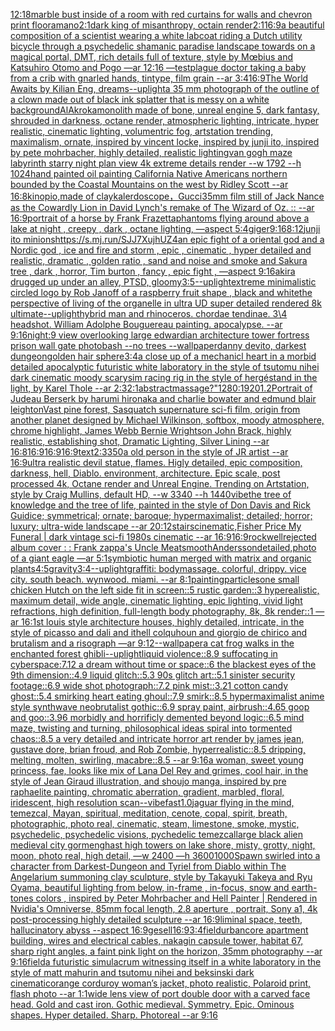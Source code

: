 [12:18](https://www.ebank.nz/aiartgenerator?category=12%3A18)[marble bust inside of a room with red curtains for walls and chevron print floor](https://www.ebank.nz/aiartgenerator?category=marble%2520bust%2520inside%2520of%2520a%2520room%2520with%2520red%2520curtains%2520for%2520walls%2520and%2520chevron%2520print%2520floor)[amano](https://www.ebank.nz/aiartgenerator?category=amano)[2:1](https://www.ebank.nz/aiartgenerator?category=2%3A1)[dark king of misanthropy, octain render](https://www.ebank.nz/aiartgenerator?category=dark%2520king%2520of%2520misanthropy%2C%2520octain%2520render)[2:1](https://www.ebank.nz/aiartgenerator?category=2%3A1)[16:9](https://www.ebank.nz/aiartgenerator?category=16%3A9)[a beautiful composition of a scientist wearing a white labcoat riding a Dutch utility bicycle through a psychedelic shamanic paradise landscape towards on a magical portal, DMT,  rich details full of texture, style by Mœbius and Katsuhiro Otomo and Pogo —ar 12:16 —test](https://www.ebank.nz/aiartgenerator?category=a%2520beautiful%2520composition%2520of%2520a%2520scientist%2520wearing%2520a%2520white%2520labcoat%2520riding%2520a%2520Dutch%2520utility%2520bicycle%2520through%2520a%2520psychedelic%2520shamanic%2520paradise%2520landscape%2520towards%2520on%2520a%2520magical%2520portal%2C%2520DMT%2C%2520%2520rich%2520details%2520full%2520of%2520texture%2C%2520style%2520by%2520M%C5%93bius%2520and%2520Katsuhiro%2520Otomo%2520and%2520Pogo%2520%E2%80%94ar%252012%3A16%2520%E2%80%94test)[plague doctor taking a baby from a crib with gnarled hands, tintype, film grain --ar 3:4](https://www.ebank.nz/aiartgenerator?category=plague%2520doctor%2520taking%2520a%2520baby%2520from%2520a%2520crib%2520with%2520gnarled%2520hands%2C%2520tintype%2C%2520film%2520grain%2520--ar%25203%3A4)[16:9](https://www.ebank.nz/aiartgenerator?category=16%3A9)[The World Awaits by Kilian Eng, dreams](https://www.ebank.nz/aiartgenerator?category=The%2520World%2520Awaits%2520by%2520Kilian%2520Eng%2C%2520dreams)[--uplight](https://www.ebank.nz/aiartgenerator?category=--uplight)[a 35 mm photograph of the outline of a clown made out of black ink splatter that is messy on a white background](https://www.ebank.nz/aiartgenerator?category=a%252035%2520mm%2520photograph%2520of%2520the%2520outline%2520of%2520a%2520clown%2520made%2520out%2520of%2520black%2520ink%2520splatter%2520that%2520is%2520messy%2520on%2520a%2520white%2520background)[AlAkroka](https://www.ebank.nz/aiartgenerator?category=AlAkroka)[monolith made of bone, unreal engine 5, dark fantasy, shrouded in darkness, octane render, atmospheric lighting, intricate, hyper realistic, cinematic lighting, volumentric fog, artstation trending, maximalism, ornate, inspired by vincent locke, inspired by junji ito, inspired by pete mohrbacher, highly detailed, realistic lighting](https://www.ebank.nz/aiartgenerator?category=monolith%2520made%2520of%2520bone%2C%2520unreal%2520engine%25205%2C%2520dark%2520fantasy%2C%2520shrouded%2520in%2520darkness%2C%2520octane%2520render%2C%2520atmospheric%2520lighting%2C%2520intricate%2C%2520hyper%2520realistic%2C%2520cinematic%2520lighting%2C%2520volumentric%2520fog%2C%2520artstation%2520trending%2C%2520maximalism%2C%2520ornate%2C%2520inspired%2520by%2520vincent%2520locke%2C%2520inspired%2520by%2520junji%2520ito%2C%2520inspired%2520by%2520pete%2520mohrbacher%2C%2520highly%2520detailed%2C%2520realistic%2520lighting)[van gogh maze labyrinth starry night plan view 4k extreme details render  --w 1792 --h 1024](https://www.ebank.nz/aiartgenerator?category=van%2520gogh%2520maze%2520labyrinth%2520starry%2520night%2520plan%2520view%25204k%2520extreme%2520details%2520render%2520%2520--w%25201792%2520--h%25201024)[hand painted oil painting California Native Americans northern bounded by the Coastal Mountains on the west by Ridley Scott --ar 16:8](https://www.ebank.nz/aiartgenerator?category=hand%2520painted%2520oil%2520painting%2520California%2520Native%2520Americans%2520northern%2520bounded%2520by%2520the%2520Coastal%2520Mountains%2520on%2520the%2520west%2520by%2520Ridley%2520Scott%2520--ar%252016%3A8)[kinopio,made of clay](https://www.ebank.nz/aiartgenerator?category=kinopio%2Cmade%2520of%2520clay)[kalerdoscope，Gucci](https://www.ebank.nz/aiartgenerator?category=kalerdoscope%EF%BC%8CGucci)[35mm film still of Jack Nance as the Cowardly Lion in David Lynch's remake of The Wizard of Oz. :: --ar 16:9](https://www.ebank.nz/aiartgenerator?category=35mm%2520film%2520still%2520of%2520Jack%2520Nance%2520as%2520the%2520Cowardly%2520Lion%2520in%2520David%2520Lynch%27s%2520remake%2520of%2520The%2520Wizard%2520of%2520Oz.%2520%3A%3A%2520--ar%252016%3A9)[portrait of a horse by Frank Frazetta](https://www.ebank.nz/aiartgenerator?category=portrait%2520of%2520a%2520horse%2520by%2520Frank%2520Frazetta)[phantoms flying around above a lake at night , creepy , dark , octane lighting, —aspect 5:4](https://www.ebank.nz/aiartgenerator?category=phantoms%2520flying%2520around%2520above%2520a%2520lake%2520at%2520night%2520%2C%2520creepy%2520%2C%2520dark%2520%2C%2520octane%2520lighting%2C%2520%E2%80%94aspect%25205%3A4)[giger](https://www.ebank.nz/aiartgenerator?category=giger)[9:16](https://www.ebank.nz/aiartgenerator?category=9%3A16)[8:12](https://www.ebank.nz/aiartgenerator?category=8%3A12)[junji ito minions](https://www.ebank.nz/aiartgenerator?category=junji%2520ito%2520minions)[<https://s.mj.run/SJJ7XujhUZ4>](https://www.ebank.nz/aiartgenerator?category=%3Chttps%3A//s.mj.run/SJJ7XujhUZ4%3E)[an epic fight of a oriental god and a Nordic god , ice and fire and storm , epic , cinematic , hyper detailed and realistic, dramatic , golden ratio , sand and noise and smoke and Sakura tree , dark , horror, Tim burton , fancy , epic fight , —aspect 9:16](https://www.ebank.nz/aiartgenerator?category=an%2520epic%2520fight%2520of%2520a%2520oriental%2520god%2520and%2520a%2520Nordic%2520god%2520%2C%2520ice%2520and%2520fire%2520and%2520storm%2520%2C%2520epic%2520%2C%2520cinematic%2520%2C%2520hyper%2520detailed%2520and%2520realistic%2C%2520dramatic%2520%2C%2520golden%2520ratio%2520%2C%2520sand%2520and%2520noise%2520and%2520smoke%2520and%2520Sakura%2520tree%2520%2C%2520dark%2520%2C%2520horror%2C%2520Tim%2520burton%2520%2C%2520fancy%2520%2C%2520epic%2520fight%2520%2C%2520%E2%80%94aspect%25209%3A16)[akira drugged up under an alley, PTSD, gloomy](https://www.ebank.nz/aiartgenerator?category=akira%2520drugged%2520up%2520under%2520an%2520alley%2C%2520PTSD%2C%2520gloomy)[3:5](https://www.ebank.nz/aiartgenerator?category=3%3A5)[--uplight](https://www.ebank.nz/aiartgenerator?category=--uplight)[extreme minimalistic circled logo by Rob Janoff of a raspberry fruit shape  , black and white](https://www.ebank.nz/aiartgenerator?category=extreme%2520minimalistic%2520circled%2520logo%2520by%2520Rob%2520Janoff%2520of%2520a%2520raspberry%2520fruit%2520shape%2520%2520%2C%2520black%2520and%2520white)[the perspective of living of the organelle in ultra UD super detailed rendered 8k ultimate](https://www.ebank.nz/aiartgenerator?category=the%2520perspective%2520of%2520living%2520of%2520the%2520organelle%2520in%2520ultra%2520UD%2520super%2520detailed%2520rendered%25208k%2520ultimate)[--uplight](https://www.ebank.nz/aiartgenerator?category=--uplight)[hybrid man and rhinoceros. chordae tendinae. 3\4 headshot. William Adolphe Bouguereau painting. apocalypse. --ar 9:16](https://www.ebank.nz/aiartgenerator?category=hybrid%2520man%2520and%2520rhinoceros.%2520chordae%2520tendinae.%25203%5C4%2520headshot.%2520William%2520Adolphe%2520Bouguereau%2520painting.%2520apocalypse.%2520--ar%25209%3A16)[night:9 view overlooking large edwardian architecture tower fortress prison wall gate photobash --no trees --wallpaper](https://www.ebank.nz/aiartgenerator?category=night%3A9%2520view%2520overlooking%2520large%2520edwardian%2520architecture%2520tower%2520fortress%2520prison%2520wall%2520gate%2520photobash%2520--no%2520trees%2520--wallpaper)[danny devito, darkest dungeon](https://www.ebank.nz/aiartgenerator?category=danny%2520devito%2C%2520darkest%2520dungeon)[golden hair sphere](https://www.ebank.nz/aiartgenerator?category=golden%2520hair%2520sphere)[3:4](https://www.ebank.nz/aiartgenerator?category=3%3A4)[a close up of a mechanicl heart in a morbid detailed apocalyptic futuristic white laboratory in the style of tsutomu nihei dark cinematic moody scary](https://www.ebank.nz/aiartgenerator?category=a%2520close%2520up%2520of%2520a%2520mechanicl%2520heart%2520in%2520a%2520morbid%2520detailed%2520apocalyptic%2520futuristic%2520white%2520laboratory%2520in%2520the%2520style%2520of%2520tsutomu%2520nihei%2520dark%2520cinematic%2520moody%2520scary)[sim racing rig in the style of hergé](https://www.ebank.nz/aiartgenerator?category=sim%2520racing%2520rig%2520in%2520the%2520style%2520of%2520herg%C3%A9)[stand in the light, by Karel Thole --ar 2:3](https://www.ebank.nz/aiartgenerator?category=stand%2520in%2520the%2520light%2C%2520by%2520Karel%2520Thole%2520--ar%25202%3A3)[2:1](https://www.ebank.nz/aiartgenerator?category=2%3A1)[abstract](https://www.ebank.nz/aiartgenerator?category=abstract)[massage?"](https://www.ebank.nz/aiartgenerator?category=massage%3F%22)[1280:1920](https://www.ebank.nz/aiartgenerator?category=1280%3A1920)[1.2](https://www.ebank.nz/aiartgenerator?category=1.2)[Portrait of Judeau Berserk by harumi hironaka and charlie bowater and edmund blair leighton](https://www.ebank.nz/aiartgenerator?category=Portrait%2520of%2520Judeau%2520Berserk%2520by%2520harumi%2520hironaka%2520and%2520charlie%2520bowater%2520and%2520edmund%2520blair%2520leighton)[Vast pine forest, Sasquatch supernature sci-fi film, origin from another planet designed by Michael Wilkinson, softbox, moody atmosphere, chrome highlight, James Webb Bernie Wrightson	John Brack, highly realistic, establishing shot, Dramatic Lighting, Silver Lining --ar 16:8](https://www.ebank.nz/aiartgenerator?category=Vast%2520pine%2520forest%2C%2520Sasquatch%2520supernature%2520sci-fi%2520film%2C%2520origin%2520from%2520another%2520planet%2520designed%2520by%2520Michael%2520Wilkinson%2C%2520softbox%2C%2520moody%2520atmosphere%2C%2520chrome%2520highlight%2C%2520James%2520Webb%2520Bernie%2520Wrightson%09John%2520Brack%2C%2520highly%2520realistic%2C%2520establishing%2520shot%2C%2520Dramatic%2520Lighting%2C%2520Silver%2520Lining%2520--ar%252016%3A8)[16:9](https://www.ebank.nz/aiartgenerator?category=16%3A9)[16:9](https://www.ebank.nz/aiartgenerator?category=16%3A9)[16:9](https://www.ebank.nz/aiartgenerator?category=16%3A9)[text](https://www.ebank.nz/aiartgenerator?category=text)[2:3](https://www.ebank.nz/aiartgenerator?category=2%3A3)[350](https://www.ebank.nz/aiartgenerator?category=350)[a old person in the style of JR artist --ar 16:9](https://www.ebank.nz/aiartgenerator?category=a%2520old%2520person%2520in%2520the%2520style%2520of%2520JR%2520artist%2520--ar%252016%3A9)[ultra realistic devil statue, flames. Higly detailed, epic composition, darkness, hell, Diablo. environment, architecture. Epic scale, post processed 4k, Octane render and Unreal Engine. Trending on Artstation, style by Craig Mullins, default HD, --w 3340 --h 1440](https://www.ebank.nz/aiartgenerator?category=ultra%2520realistic%2520devil%2520statue%2C%2520flames.%2520Higly%2520detailed%2C%2520epic%2520composition%2C%2520darkness%2C%2520hell%2C%2520Diablo.%2520environment%2C%2520architecture.%2520Epic%2520scale%2C%2520post%2520processed%25204k%2C%2520Octane%2520render%2520and%2520Unreal%2520Engine.%2520Trending%2520on%2520Artstation%2C%2520style%2520by%2520Craig%2520Mullins%2C%2520default%2520HD%2C%2520--w%25203340%2520--h%25201440)[vibe](https://www.ebank.nz/aiartgenerator?category=vibe)[the tree of knowledge and the tree of life, painted in the style of Don Davis and Rick Guidice; symmetrical; ornate; baroque; hypermaximalist; detailed; horror; luxury; ultra-wide landscape --ar 20:12](https://www.ebank.nz/aiartgenerator?category=the%2520tree%2520of%2520knowledge%2520and%2520the%2520tree%2520of%2520life%2C%2520painted%2520in%2520the%2520style%2520of%2520Don%2520Davis%2520and%2520Rick%2520Guidice%3B%2520symmetrical%3B%2520ornate%3B%2520baroque%3B%2520hypermaximalist%3B%2520detailed%3B%2520horror%3B%2520luxury%3B%2520ultra-wide%2520landscape%2520--ar%252020%3A12)[stairs](https://www.ebank.nz/aiartgenerator?category=stairs)[cinematic,](https://www.ebank.nz/aiartgenerator?category=cinematic%2C)[Fisher Price My Funeral | dark vintage sci-fi 1980s cinematic --ar 16:9](https://www.ebank.nz/aiartgenerator?category=Fisher%2520Price%2520My%2520Funeral%2520%7C%2520dark%2520vintage%2520sci-fi%25201980s%2520cinematic%2520--ar%252016%3A9)[16:9](https://www.ebank.nz/aiartgenerator?category=16%3A9)[rockwell](https://www.ebank.nz/aiartgenerator?category=rockwell)[rejected album cover : : Frank zappa's Uncle Meat](https://www.ebank.nz/aiartgenerator?category=rejected%2520album%2520cover%2520%3A%2520%3A%2520Frank%2520zappa%27s%2520Uncle%2520Meat)[smooth](https://www.ebank.nz/aiartgenerator?category=smooth)[Andersson](https://www.ebank.nz/aiartgenerator?category=Andersson)[detailed,](https://www.ebank.nz/aiartgenerator?category=detailed%2C)[photo of a giant eagle —ar 5:1](https://www.ebank.nz/aiartgenerator?category=photo%2520of%2520a%2520giant%2520eagle%2520%E2%80%94ar%25205%3A1)[symbiotic human merged with matrix and organic plants](https://www.ebank.nz/aiartgenerator?category=symbiotic%2520human%2520merged%2520with%2520matrix%2520and%2520organic%2520plants)[4:5](https://www.ebank.nz/aiartgenerator?category=4%3A5)[gravity](https://www.ebank.nz/aiartgenerator?category=gravity)[3:4](https://www.ebank.nz/aiartgenerator?category=3%3A4)[--uplight](https://www.ebank.nz/aiartgenerator?category=--uplight)[graffiti: bodymassage. colorful, drippy. vice city. south beach. wynwood. miami. --ar 8:1](https://www.ebank.nz/aiartgenerator?category=graffiti%3A%2520bodymassage.%2520colorful%2C%2520drippy.%2520vice%2520city.%2520south%2520beach.%2520wynwood.%2520miami.%2520--ar%25208%3A1)[painting](https://www.ebank.nz/aiartgenerator?category=painting)[particles](https://www.ebank.nz/aiartgenerator?category=particles)[one small chicken Hutch on the left side fit in screen::5 rustic garden::3 hyperealistic, maximum detail, wide angle, cinematic lighting, epic lighting, vivid light refractions, high definition, full-length body photography, 8k, 8k render::1 —ar 16:1](https://www.ebank.nz/aiartgenerator?category=one%2520small%2520chicken%2520Hutch%2520on%2520the%2520left%2520side%2520fit%2520in%2520screen%3A%3A5%2520rustic%2520garden%3A%3A3%2520hyperealistic%2C%2520maximum%2520detail%2C%2520wide%2520angle%2C%2520cinematic%2520lighting%2C%2520epic%2520lighting%2C%2520vivid%2520light%2520refractions%2C%2520high%2520definition%2C%2520full-length%2520body%2520photography%2C%25208k%2C%25208k%2520render%3A%3A1%2520%E2%80%94ar%252016%3A1)[st louis style architecture houses, highly detailed, intricate, in the style of picasso and dali and ithell colquhoun and giorgio de chirico and brutalism and a risograph —ar 9:12](https://www.ebank.nz/aiartgenerator?category=st%2520louis%2520style%2520architecture%2520houses%2C%2520highly%2520detailed%2C%2520intricate%2C%2520in%2520the%2520style%2520of%2520picasso%2520and%2520dali%2520and%2520ithell%2520colquhoun%2520and%2520giorgio%2520de%2520chirico%2520and%2520brutalism%2520and%2520a%2520risograph%2520%E2%80%94ar%25209%3A12)[--wallpaper](https://www.ebank.nz/aiartgenerator?category=--wallpaper)[a cat frog walks in the enchanted forest ghibli](https://www.ebank.nz/aiartgenerator?category=a%2520cat%2520frog%2520walks%2520in%2520the%2520enchanted%2520forest%2520ghibli)[--uplight](https://www.ebank.nz/aiartgenerator?category=--uplight)[liquid violence::8.9 suffocating in cyberspace:7.12 a dream without time or space::6 the blackest eyes of the 9th dimension::4.9 liquid glitch::5.3 90s glitch art::5.1 sinister security footage::6.9 wide shot photograph::7.2 pink mist::3.21 cotton candy ghost::5.4 smirking heart eating ghoul::7.9 smirk::8.5 hypermaximalist anime style synthwave neobrutalist gothic::6.9 spray paint, airbrush::4.65 goop and goo::3.96 morbidly and horrificly demented beyond logic::6.5 mind maze, twisting and turning, philosophical ideas spiral into tormented chaos::8.5 a very detailed and intricate horror art render by james jean, gustave dore, brian froud, and Rob Zombie, hyperrealistic::8.5 dripping, melting, molten, swirling, macabre::8.5 --ar 9:16](https://www.ebank.nz/aiartgenerator?category=liquid%2520violence%3A%3A8.9%2520suffocating%2520in%2520cyberspace%3A7.12%2520a%2520dream%2520without%2520time%2520or%2520space%3A%3A6%2520the%2520blackest%2520eyes%2520of%2520the%25209th%2520dimension%3A%3A4.9%2520liquid%2520glitch%3A%3A5.3%252090s%2520glitch%2520art%3A%3A5.1%2520sinister%2520security%2520footage%3A%3A6.9%2520wide%2520shot%2520photograph%3A%3A7.2%2520pink%2520mist%3A%3A3.21%2520cotton%2520candy%2520ghost%3A%3A5.4%2520smirking%2520heart%2520eating%2520ghoul%3A%3A7.9%2520smirk%3A%3A8.5%2520hypermaximalist%2520anime%2520style%2520synthwave%2520neobrutalist%2520gothic%3A%3A6.9%2520spray%2520paint%2C%2520airbrush%3A%3A4.65%2520goop%2520and%2520goo%3A%3A3.96%2520morbidly%2520and%2520horrificly%2520demented%2520beyond%2520logic%3A%3A6.5%2520mind%2520maze%2C%2520twisting%2520and%2520turning%2C%2520philosophical%2520ideas%2520spiral%2520into%2520tormented%2520chaos%3A%3A8.5%2520a%2520very%2520detailed%2520and%2520intricate%2520horror%2520art%2520render%2520by%2520james%2520jean%2C%2520gustave%2520dore%2C%2520brian%2520froud%2C%2520and%2520Rob%2520Zombie%2C%2520hyperrealistic%3A%3A8.5%2520dripping%2C%2520melting%2C%2520molten%2C%2520swirling%2C%2520macabre%3A%3A8.5%2520--ar%25209%3A16)[a woman, sweet young princess, fae, looks like mix of Lana Del Rey and grimes, cool hair, in the style of Jean Giraud illustration, and shoujo manga, inspired by pre raphaelite painting, chromatic aberration, gradient, marbled, floral, iridescent, high resolution scan](https://www.ebank.nz/aiartgenerator?category=a%2520woman%2C%2520sweet%2520young%2520princess%2C%2520fae%2C%2520looks%2520like%2520mix%2520of%2520Lana%2520Del%2520Rey%2520and%2520grimes%2C%2520cool%2520hair%2C%2520in%2520the%2520style%2520of%2520Jean%2520Giraud%2520illustration%2C%2520and%2520shoujo%2520manga%2C%2520inspired%2520by%2520pre%2520raphaelite%2520painting%2C%2520chromatic%2520aberration%2C%2520gradient%2C%2520marbled%2C%2520floral%2C%2520iridescent%2C%2520high%2520resolution%2520scan)[--vibefast](https://www.ebank.nz/aiartgenerator?category=--vibefast)[1.0](https://www.ebank.nz/aiartgenerator?category=1.0)[jaguar flying in the mind, temezcal, Mayan, spiritual, meditation, cenote, copal, spirit, breath, photographic, photo real, cinematic, steam, limestone, smoke, mystic, psychedelic, psychedelic visions, pychedelic temezcal](https://www.ebank.nz/aiartgenerator?category=jaguar%2520flying%2520in%2520the%2520mind%2C%2520temezcal%2C%2520Mayan%2C%2520spiritual%2C%2520meditation%2C%2520cenote%2C%2520copal%2C%2520spirit%2C%2520breath%2C%2520photographic%2C%2520photo%2520real%2C%2520cinematic%2C%2520steam%2C%2520limestone%2C%2520smoke%2C%2520mystic%2C%2520psychedelic%2C%2520psychedelic%2520visions%2C%2520pychedelic%2520temezcal)[large black alien medieval city gormenghast high towers on lake shore, misty, grotty, night, moon, photo real, high detail, —w 2400 —h 3600](https://www.ebank.nz/aiartgenerator?category=large%2520black%2520alien%2520medieval%2520city%2520gormenghast%2520high%2520towers%2520on%2520lake%2520shore%2C%2520misty%2C%2520grotty%2C%2520night%2C%2520moon%2C%2520photo%2520real%2C%2520high%2520detail%2C%2520%E2%80%94w%25202400%2520%E2%80%94h%25203600)[1000](https://www.ebank.nz/aiartgenerator?category=1000)[Spawn swirled into a character from Darkest-Dungeon and Tyriel from Diablo within The Angelarium summoning clay sculpture, style by Takayuki Takeya and Ryu Oyama, beautiful lighting from below, in-frame , in-focus, snow and earth-tones colors , inspired by Peter Mohrbacher and Hell Painter | Rendered in Nvidia's Omniverse, 85mm focal length, 2.8 aperture , portrait, Sony a1, 4k post-processing highly detailed sculpture --ar 16:9](https://www.ebank.nz/aiartgenerator?category=Spawn%2520swirled%2520into%2520a%2520character%2520from%2520Darkest-Dungeon%2520and%2520Tyriel%2520from%2520Diablo%2520within%2520The%2520Angelarium%2520summoning%2520clay%2520sculpture%2C%2520style%2520by%2520Takayuki%2520Takeya%2520and%2520Ryu%2520Oyama%2C%2520beautiful%2520lighting%2520from%2520below%2C%2520in-frame%2520%2C%2520in-focus%2C%2520snow%2520and%2520earth-tones%2520colors%2520%2C%2520inspired%2520by%2520Peter%2520Mohrbacher%2520and%2520Hell%2520Painter%2520%7C%2520Rendered%2520in%2520Nvidia%27s%2520Omniverse%2C%252085mm%2520focal%2520length%2C%25202.8%2520aperture%2520%2C%2520portrait%2C%2520Sony%2520a1%2C%25204k%2520post-processing%2520highly%2520detailed%2520sculpture%2520--ar%252016%3A9)[liminal space, teeth, hallucinatory abyss --aspect 16:9](https://www.ebank.nz/aiartgenerator?category=liminal%2520space%2C%2520teeth%2C%2520hallucinatory%2520abyss%2520--aspect%252016%3A9)[gesell](https://www.ebank.nz/aiartgenerator?category=gesell)[16:9](https://www.ebank.nz/aiartgenerator?category=16%3A9)[3:4](https://www.ebank.nz/aiartgenerator?category=3%3A4)[field](https://www.ebank.nz/aiartgenerator?category=field)[urbancore apartment building, wires and electrical cables, nakagin capsule tower, habitat 67, sharp right angles, a faint pink light on the horizon, 35mm photography --ar 9:16](https://www.ebank.nz/aiartgenerator?category=urbancore%2520apartment%2520building%2C%2520wires%2520and%2520electrical%2520cables%2C%2520nakagin%2520capsule%2520tower%2C%2520habitat%252067%2C%2520sharp%2520right%2520angles%2C%2520a%2520faint%2520pink%2520light%2520on%2520the%2520horizon%2C%252035mm%2520photography%2520--ar%25209%3A16)[field](https://www.ebank.nz/aiartgenerator?category=field)[a futuristic simulacrum witnessing itself in a white laboratory in the style of matt mahurin and tsutomu nihei and beksinski dark cinematic](https://www.ebank.nz/aiartgenerator?category=a%2520futuristic%2520simulacrum%2520witnessing%2520itself%2520in%2520a%2520white%2520laboratory%2520in%2520the%2520style%2520of%2520matt%2520mahurin%2520and%2520tsutomu%2520nihei%2520and%2520beksinski%2520dark%2520cinematic)[orange corduroy woman’s jacket, photo realistic, Polaroid print, flash photo --ar 1:1](https://www.ebank.nz/aiartgenerator?category=orange%2520corduroy%2520woman%E2%80%99s%2520jacket%2C%2520photo%2520realistic%2C%2520Polaroid%2520print%2C%2520flash%2520photo%2520--ar%25201%3A1)[wide lens view of port double door with a carved face head. Gold and cast iron. Gothic medieval. Symmetry. Epic. Ominous shapes. Hyper detailed. Sharp. Photoreal --ar 9:16](https://www.ebank.nz/aiartgenerator?category=wide%2520lens%2520view%2520of%2520port%2520double%2520door%2520with%2520a%2520carved%2520face%2520head.%2520Gold%2520and%2520cast%2520iron.%2520Gothic%2520medieval.%2520Symmetry.%2520Epic.%2520Ominous%2520shapes.%2520Hyper%2520detailed.%2520Sharp.%2520Photoreal%2520--ar%25209%3A16)